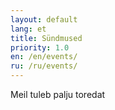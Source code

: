 ```yaml
---
layout: default
lang: et
title: Sündmused
priority: 1.0
en: /en/events/
ru: /ru/events/
---
```


Meil tuleb palju toredat
